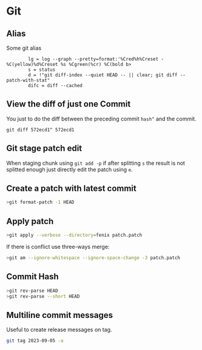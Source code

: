 # Git

## Alias

Some git alias

```  
        lg = log --graph --pretty=format:'%Cred%h%Creset -%C(yellow)%d%Creset %s %Cgreen(%cr) %C(bold b>
        s = status
        d = !"git diff-index --quiet HEAD -- || clear; git diff --patch-with-stat"
        difc = diff --cached
``` 

## View the diff of just one Commit

You just to do the diff between the preceding commit `hash^` and the commit.

```
git diff 572ecd1^ 572ecd1
```

## Git stage patch edit

When staging chunk using `git add -p` if after splitting `s` the result is not splitted enough just directly edit the patch using `e`.

## Create a patch with latest commit

```bash
>git format-patch -1 HEAD
```

## Apply patch

```bash
>git apply --verbose --directory=fenix patch.patch
```

If there is conflict use three-ways merge:

```bash
>git am --ignore-whitespace --ignore-space-change -3 patch.patch
```

## Commit Hash

```bash
>git rev-parse HEAD
>git rev-parse --short HEAD
```

## Multiline commit messages

Useful to create release messages on tag.

```bash
git tag 2023-09-05 -a
```
